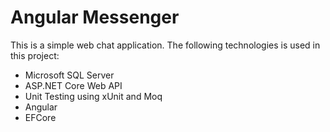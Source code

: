 # Angular Messenger

This is a simple web chat application. The following technologies is used in this project:
 
 - Microsoft SQL Server
 - ASP.NET Core Web API 
 - Unit Testing using xUnit and Moq 
 - Angular
 - EFCore 